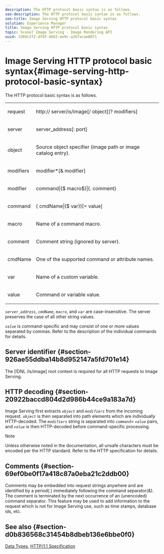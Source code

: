 ```yaml
---
description: The HTTP protocol basic syntax is as follows.
seo-description: The HTTP protocol basic syntax is as follows.
seo-title: Image Serving HTTP protocol basic syntax
solution: Experience Manager
title: Image Serving HTTP protocol basic syntax
topic: Scene7 Image Serving - Image Rendering API
uuid: 3269c2f2-df0f-4b62-ae9c-a267acae8071
---
```


# Image Serving HTTP protocol basic syntax{#image-serving-http-protocol-basic-syntax}

The HTTP protocol basic syntax is as follows.

<table id="simpletable_854C20D4C42247B99D9F123543C17E7C"> 
 <tr class="strow"> 
  <td class="stentry"> <p><span class="codeph"> <span class="varname"> request</span> </span> </p> </td> 
  <td class="stentry"> <p> <span class="filepath">http://<span class="varname"> server</span>/is/image[/<span class="varname"> object</span>][?<span class="varname"> modifiers</span>]</span> </p> </td> 
 </tr> 
 <tr class="strow"> 
  <td class="stentry"> <p><span class="codeph"> <span class="varname"> server </span> </span> </p></td> 
  <td class="stentry"> <p> <span class="codeph"> <span class="varname"> server_address</span>[:<span class="varname"> port</span>]</span> </p> </td> 
 </tr> 
 <tr class="strow"> 
  <td class="stentry"> <p><span class="codeph"> <span class="varname"> object</span> </span> </p></td> 
  <td class="stentry"> <p>Source object specifier (image path or image catalog entry). </p> </td> 
 </tr> 
 <tr class="strow"> 
  <td class="stentry"> <p><span class="codeph"> <span class="varname"> modifiers</span> </span> </p></td> 
  <td class="stentry"> <p><span class="codeph"> <span class="varname"> modifier</span>*[&amp;<span class="varname"> modifier</span>]</span> </p> </td> 
 </tr> 
 <tr class="strow"> 
  <td class="stentry"> <p><span class="codeph"> <span class="varname"> modifier</span> </span> </p></td> 
  <td class="stentry"> <p><span class="codeph">command|{$<span class="varname"> macro</span>$}|{.<span class="varname"> comment</span>}</span> </p></td> 
 </tr> 
 <tr class="strow"> 
  <td class="stentry"> <p><span class="codeph"> <span class="varname"> command</span> </span> </p> </td> 
  <td class="stentry"> <p>{<span class="varname"> cmdName</span>|{$<span class="varname"> var</span>}}[=<span class="varname"> value</span>] </p></td> 
 </tr> 
 <tr class="strow"> 
  <td class="stentry"> <p><span class="codeph"> <span class="varname"> macro</span> </span> </p> </td> 
  <td class="stentry"> <p>Name of a command macro. </p></td> 
 </tr> 
 <tr class="strow"> 
  <td class="stentry"> <p><span class="codeph"> <span class="varname"> comment</span> </span> </p></td> 
  <td class="stentry"> <p>Comment string (ignored by server). </p></td> 
 </tr> 
 <tr class="strow"> 
  <td class="stentry"> <p><span class="codeph"> <span class="varname"> cmdName</span> </span> </p></td> 
  <td class="stentry"> <p>One of the supported command or attribute names. </p></td> 
 </tr> 
 <tr class="strow"> 
  <td class="stentry"> <p><span class="codeph"> <span class="varname"> var</span> </span> </p> </td> 
  <td class="stentry"> <p>Name of a custom variable. </p></td> 
 </tr> 
 <tr class="strow"> 
  <td class="stentry"> <p><span class="codeph"> <span class="varname"> value</span> </span> </p></td> 
  <td class="stentry"> <p>Command or variable value. </p></td> 
 </tr> 
</table>

*`server_address`*, *`cmdName`*, *`macro`*, and *`var`* are case-insensitive. The server preserves the case of all other string values.

*`value`* is command-specific and may consist of one or more values separated by commas. Refer to the description of the individual commands for details.

## Server identifier {#section-926ae55ddba14b8d952147a5fd701e14}

The [!DNL /is/image] root context is required for all HTTP requests to Image Serving.

## HTTP decoding {#section-20922baccd804d2d986b44ce9a183a7d}

Image Serving first extracts *`object`* and *`modifiers`* from the incoming request. *`object`* is then separated into path elements which are individually HTTP-decoded. The *`modifiers`* string is separated into *`command`*= *`value`* pairs, and *`value`* is then HTTP-decoded before command-specific processing.

>[!NOTE]
>
>Unless otherwise noted in the documentation, all unsafe characters must be encoded per the HTTP standard. Refer to the HTTP specification for details.

## Comments {#section-69ef0be0f17a418c87a0eba21c2ddb00}

Comments may be embedded into request strings anywhere and are identified by a period(.) immediately following the command separator(&). The comment is terminated by the next occurrence of an (unencoded) command separator. This feature may be used to add information to the request which is not for Image Serving use, such as time stamps, database ids, etc.

## See also {#section-d0b836568c31454b8dbeb136e6bbe0f0}

[Data Types](../../../../../is-api/http-ref/image-serving-api-ref/c-http-protocol-reference/c-data-types/c-data-types.md#concept-49455c12df954bb5919cdd8d5ccc85fa), [HTTP/1.1 Specification](http://www.w3.org/Protocols/rfc2616/rfc2616.html) 
